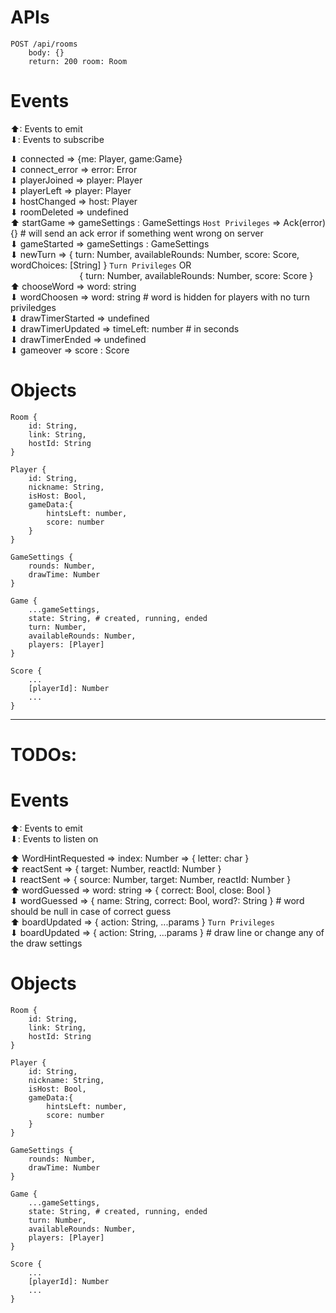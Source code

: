 # APIs

```
POST /api/rooms
    body: {}
    return: 200 room: Room

```

# Events

⬆: Events to emit<br />
⬇: Events to subscribe<br />

⬇ connected => {me: Player, game:Game} <br />
⬇ connect_error => error: Error <br />
⬇ playerJoined => player: Player <br />
⬇ playerLeft => player: Player <br />
⬇ hostChanged => host: Player <br />
⬇ roomDeleted => undefined <br />
⬆ startGame => gameSettings : GameSettings `Host Privileges` => Ack(error){} # will send an ack error if something went wrong on server <br />
⬇ gameStarted => gameSettings : GameSettings <br />
⬇ newTurn => { turn: Number, availableRounds: Number, score: Score, wordChoices: [String] } `Turn Privileges` OR <br />
&nbsp;&nbsp;&nbsp;&nbsp;&nbsp;&nbsp;&nbsp;&nbsp;&nbsp;&nbsp;&nbsp;&nbsp;&nbsp;&nbsp;&nbsp;&nbsp;&nbsp;&nbsp;&nbsp;&nbsp;&nbsp;&nbsp;&nbsp;&nbsp;&nbsp;&nbsp;&nbsp;&nbsp;{ turn: Number, availableRounds: Number, score: Score } <br />
⬆ chooseWord => word: string <br />
⬇ wordChoosen => word: string # word is hidden for players with no turn priviledges <br />
⬇ drawTimerStarted => undefined <br />
⬇ drawTimerUpdated => timeLeft: number # in seconds <br />
⬇ drawTimerEnded => undefined <br />
⬇ gameover => score : Score <br />

# Objects

```
Room {
    id: String,
    link: String,
    hostId: String
}

Player {
    id: String,
    nickname: String,
    isHost: Bool,
    gameData:{
        hintsLeft: number,
        score: number
    }
}

GameSettings {
    rounds: Number,
    drawTime: Number
}

Game {
    ...gameSettings,
    state: String, # created, running, ended
    turn: Number,
    availableRounds: Number,
    players: [Player]
}

Score {
    ...
    [playerId]: Number
    ...
}
```

---

# TODOs:

# Events

⬆: Events to emit <br />
⬇: Events to listen on <br />

⬆ WordHintRequested => index: Number => { letter: char } <br />
⬆ reactSent => { target: Number, reactId: Number } <br />
⬇ reactSent => { source: Number, target: Number, reactId: Number } <br />
⬆ wordGuessed => word: string => { correct: Bool, close: Bool } <br />
⬇ wordGuessed => { name: String, correct: Bool, word?: String } # word should be null in case of correct guess <br />
⬆ boardUpdated => { action: String, ...params } `Turn Privileges` <br />
⬇ boardUpdated => { action: String, ...params } # draw line or change any of the draw settings <br />

# Objects

```
Room {
    id: String,
    link: String,
    hostId: String
}

Player {
    id: String,
    nickname: String,
    isHost: Bool,
    gameData:{
        hintsLeft: number,
        score: number
    }
}

GameSettings {
    rounds: Number,
    drawTime: Number
}

Game {
    ...gameSettings,
    state: String, # created, running, ended
    turn: Number,
    availableRounds: Number,
    players: [Player]
}

Score {
    ...
    [playerId]: Number
    ...
}
```
